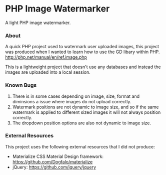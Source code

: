 # PHP Image Watermarker
A light PHP image watermarker.

### About
A quick PHP project used to watermark user uploaded images, this project was produced when I wanted to learn how to use the GD libary within PHP. http://php.net/manual/en/ref.image.php

This is a lightweight project that doesn't use any databases and instead the images are uploaded into a local session.

### Known Bugs
1. There is in some cases depending on image, size, format and diminsions a issue where images do not upload correctly. 
2. Watermark positions are not dynamic to image size, and so if the same watermark is applied to different sized images it will not always position correctly.
3. The dropdown position options are also not dynamic to image size. 

### External Resources
This project uses the following external resources that I did not produce:
+ Materialize CSS Material Design framework: https://github.com/Dogfalo/materialize
+ jQuery: https://github.com/jquery/jquery 

